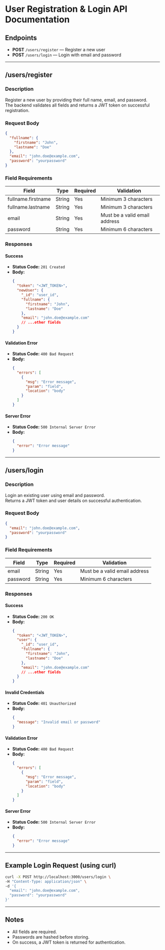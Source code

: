 # User Registration & Login API Documentation

## Endpoints

- **POST** `/users/register` — Register a new user  
- **POST** `/users/login` — Login with email and password

---

## /users/register

### Description

Register a new user by providing their full name, email, and password.  
The backend validates all fields and returns a JWT token on successful registration.

### Request Body

```json
{
  "fullname": {
    "firstname": "John",
    "lastname": "Doe"
  },
  "email": "john.doe@example.com",
  "password": "yourpassword"
}
```

### Field Requirements

| Field                   | Type   | Required | Validation                                 |
|-------------------------|--------|----------|---------------------------------------------|
| fullname.firstname      | String | Yes      | Minimum 3 characters                       |
| fullname.lastname       | String | Yes      | Minimum 3 characters                       |
| email                   | String | Yes      | Must be a valid email address              |
| password                | String | Yes      | Minimum 6 characters                       |

### Responses

#### Success

- **Status Code:** `201 Created`
- **Body:**
    ```json
    {
      "token": "<JWT_TOKEN>",
      "newUser": {
        "_id": "user_id",
        "fullname": {
          "firstname": "John",
          "lastname": "Doe"
        },
        "email": "john.doe@example.com"
        // ...other fields
      }
    }
    ```

#### Validation Error

- **Status Code:** `400 Bad Request`
- **Body:**
    ```json
    {
      "errors": [
        {
          "msg": "Error message",
          "param": "field",
          "location": "body"
        }
      ]
    }
    ```

#### Server Error

- **Status Code:** `500 Internal Server Error`
- **Body:**
    ```json
    {
      "error": "Error message"
    }
    ```

---

## /users/login

### Description

Login an existing user using email and password.  
Returns a JWT token and user details on successful authentication.

### Request Body

```json
{
  "email": "john.doe@example.com",
  "password": "yourpassword"
}
```

### Field Requirements

| Field    | Type   | Required | Validation                      |
|----------|--------|----------|---------------------------------|
| email    | String | Yes      | Must be a valid email address   |
| password | String | Yes      | Minimum 6 characters            |

### Responses

#### Success

- **Status Code:** `200 OK`
- **Body:**
    ```json
    {
      "token": "<JWT_TOKEN>",
      "user": {
        "_id": "user_id",
        "fullname": {
          "firstname": "John",
          "lastname": "Doe"
        },
        "email": "john.doe@example.com"
        // ...other fields
      }
    }
    ```

#### Invalid Credentials

- **Status Code:** `401 Unauthorized`
- **Body:**
    ```json
    {
      "message": "Invalid email or password"
    }
    ```

#### Validation Error

- **Status Code:** `400 Bad Request`
- **Body:**
    ```json
    {
      "errors": [
        {
          "msg": "Error message",
          "param": "field",
          "location": "body"
        }
      ]
    }
    ```

#### Server Error

- **Status Code:** `500 Internal Server Error`
- **Body:**
    ```json
    {
      "error": "Error message"
    }
    ```

---

## Example Login Request (using curl)

```sh
curl -X POST http://localhost:3000/users/login \
-H "Content-Type: application/json" \
-d '{
  "email": "john.doe@example.com",
  "password": "yourpassword"
}'
```

---

## Notes

- All fields are required.
- Passwords are hashed before storing.
- On success, a JWT token is returned for authentication.